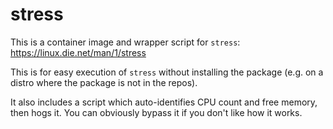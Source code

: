# stress

This is a container image and wrapper script for `stress`: https://linux.die.net/man/1/stress

This is for easy execution of `stress` without installing the package (e.g. on a distro where the package is not in the repos).

It also includes a script which auto-identifies CPU count and free memory, then hogs it. You can obviously bypass it if you don't like how it works.
